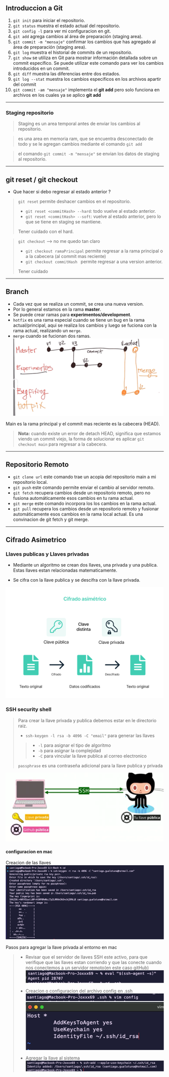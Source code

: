 ## Introduccion a Git

1. ```git init``` para iniciar el repositorio.
1. ```git status``` muestra el estado actual del repositorio.
1. ```git config -l``` para ver mi configuracion en git.
1. ```git add```  agrega cambios al área de preparación (staging area).
1. ```git commit -m "mensaje"``` confirmar los cambios que has agregado al área de preparación (staging area).
1. ```git log``` muestra el historial de commits de un repositorio.
1. ```git show```  se utiliza en Git para mostrar información detallada sobre un commit específico. Se puede utilizar este comando para ver los cambios introducidos en un commit.
8. ```git diff``` muestra las diferencias entre dos estados. 
9. ```git log --stat``` muestra los cambios especificos en los archivos apartir del commit
10. ```git commit -am "mensaje"``` implementa el **git add** pero solo funciona en archivos en los cuales ya se aplico **git add**

---
### Staging repositorio
> Staging es un area temporal antes de enviar los cambios al repositorio.

> es una area en memoria ram, que se encuentra desconectado de todo y se le agregan cambios mediante el comando ```git add```

> el comando ```git commit -m "mensaje"``` se envian los datos de staging al repositorio.

---

## git reset / git checkout

- Que hacer si debo regresar al estado anterior ?
> ```git reset``` permite deshacer cambios en el repositorio. 
> - ```git reset <commitHash> --hard```: todo vuelve al estado anterior.
> - ```git reset <commitHash> --soft```: vuelve al estado anterior, pero lo que se tiene en staging se mantiene.
>
> Tener cuidado con el hard.

> ```git checkout``` --> no me quedo tan claro
> - ```git checkout ramaPrincipal``` permite regresar a la rama principal o a la cabecera (al commit mas reciente)
> - ```git checkout commitHash ``` permite regresar a una version anterior. 
> 
> Tener cuidado

---
## Branch

* Cada vez que se realiza un commit, se crea una nueva version.
* Por lo general estamos en la rama **master**.
* Se puede crear ramas para **experimentos/development**.
* ```hotfix``` es una rama especial cuando se tiene un bug en la rama actual/principal, aqui se realiza los cambios y luego se fuciona con la rama actual, realizando un ```merge```.
* ```merge``` cuando se fucionan dos ramas. 
![Alt text](imgs/image.png)

Main es la rama principal y el commit mas reciente es la cabecera (HEAD).
> **Nota:** cuando existe un error de detach HEAD, significa que estamos viendo un commit viejo, la forma de solucionar es aplicar ```git checkout main``` para regresar a la cabecera.


---

## Repositorio Remoto

* ```git clone url``` este comando trae un acopia del repositorio main a mi repositorio local.
* ```git push``` este comando permite enviar el cambio al servidor remoto.
* ```git fetch``` recupera cambios desde un repositorio remoto, pero no fusiona automáticamente esos cambios en tu rama actual.
* ```git merge``` este comando incorpora los los cambios en la rama actual.
* ```git pull``` recupera los cambios desde un repositorio remoto y fusionar automáticamente esos cambios en la rama local actual. Es una convinacion de git fetch y git merge.

---


## Cifrado Asimetrico

### Llaves publicas y Llaves privadas

* Mediante un algoritmo se crean dos llaves, una privada y una publica. Estas llaves estan relacionadas matematicamente.

* Se cifra con la llave publica y se descifra con la llave privada.

![Alt text](imgs/image-1.png)

### SSH security shell 

> Para crear la llave privada y publica debemos estar en le directorio raiz.
>
> - ```ssh-keygen -l rsa -b 4096 -C "email"``` para generar las llaves
>> - ```-l``` para asignar el tipo de algoritmo
>> - ```-b``` para asignar la  complejidad
>> - ```-C``` para vincular la llave publica al correo electronico
>
> ```passphrase``` es una contraseña adicional para la llave publica y privada

![Alt text](imgs/imagessh.png)



#### configuracion en mac


Creacion de las llaves 
![Alt text](imgs/image-ssh-3.png)

Pasos para agregar la llave privada al entorno en mac
>
> - Revisar que el servidor de llaves SSH este activo, para que verifique que las llaves estan corriendo y que las conecte cuando nos conectemos a un servidor remoto(en este caso gitHub)
>![Alt text](imgs/image-ssh-1.png)
>
> - Creacion o configuracion del archivo config en .ssh
> ![Alt text](imgs/image-ssh-4.png)
> ![Alt text](imgs/image-ssh-5.png)
>
> - Agregar la llave al sistema
> ![Alt text](imgs/image-ssh-2.png)
